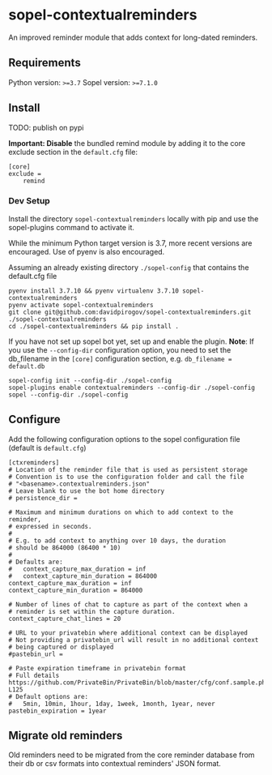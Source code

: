 # sopel-contextualreminders

An improved reminder module that adds context for long-dated reminders.

## Requirements

Python version: ```>=3.7```
Sopel version: ```>=7.1.0```

## Install

TODO: publish on pypi


**Important: Disable** the bundled remind module by adding it to the core exclude section in the
```default.cfg``` file:

```
[core]
exclude =
    remind
```

### Dev Setup

Install the directory ```sopel-contextualreminders``` locally with pip and use the sopel-plugins
command to activate it.

While the minimum Python target version is 3.7, more recent versions are encouraged. Use of pyenv
is also encouraged.

Assuming an already existing directory ```./sopel-config``` that contains the default.cfg file

```
pyenv install 3.7.10 && pyenv virtualenv 3.7.10 sopel-contextualreminders
pyenv activate sopel-contextualreminders
git clone git@github.com:davidpirogov/sopel-contextualreminders.git ./sopel-contextualreminders
cd ./sopel-contextualreminders && pip install .
```

If you have not set up sopel bot yet, set up and enable the plugin. **Note**: If you use the
```--config-dir``` configuration option, you need to set the db_filename in the ```[core]```
configuration section, e.g. ```db_filename = default.db```

```
sopel-config init --config-dir ./sopel-config
sopel-plugins enable contextualreminders --config-dir ./sopel-config
sopel --config-dir ./sopel-config
```

## Configure

Add the following configuration options to the sopel configuration file (default is ```default.cfg```)

```
[ctxreminders]
# Location of the reminder file that is used as persistent storage
# Convention is to use the configuration folder and call the file
# "<basename>.contextualreminders.json"
# Leave blank to use the bot home directory
# persistence_dir =

# Maximum and minimum durations on which to add context to the reminder,
# expressed in seconds.
#
# E.g. to add context to anything over 10 days, the duration
# should be 864000 (86400 * 10)
#
# Defaults are:
#   context_capture_max_duration = inf
#   context_capture_min_duration = 864000
context_capture_max_duration = inf
context_capture_min_duration = 864000

# Number of lines of chat to capture as part of the context when a
# reminder is set within the capture duration.
context_capture_chat_lines = 20

# URL to your privatebin where additional context can be displayed
# Not providing a privatebin_url will result in no additional context
# being captured or displayed
#pastebin_url =

# Paste expiration timeframe in privatebin format
# Full details https://github.com/PrivateBin/PrivateBin/blob/master/cfg/conf.sample.php#L117-L125
# Default options are:
#   5min, 10min, 1hour, 1day, 1week, 1month, 1year, never
pastebin_expiration = 1year
```

## Migrate old reminders

Old reminders need to be migrated from the core reminder database from their db or csv formats into
contextual reminders' JSON format.

